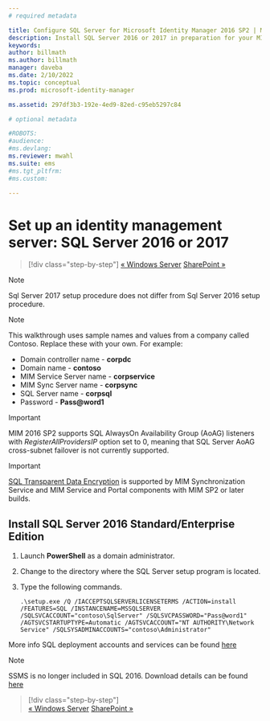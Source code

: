 ```yaml
---
# required metadata

title: Configure SQL Server for Microsoft Identity Manager 2016 SP2 | Microsoft Docs
description: Install SQL Server 2016 or 2017 in preparation for your MIM 2016 installation.
keywords:
author: billmath
ms.author: billmath
manager: daveba
ms.date: 2/10/2022
ms.topic: conceptual
ms.prod: microsoft-identity-manager

ms.assetid: 297df3b3-192e-4ed9-82ed-c95eb5297c84

# optional metadata

#ROBOTS:
#audience:
#ms.devlang:
ms.reviewer: mwahl
ms.suite: ems
#ms.tgt_pltfrm:
#ms.custom:

---
```


# Set up an identity management server: SQL Server 2016 or 2017

> [!div class="step-by-step"]
> [« Windows Server](prepare-server-ws2016.md)
> [SharePoint »](prepare-server-sharepoint.md)
 
> [!NOTE] 
> Sql Server 2017 setup procedure does not differ from Sql Server 2016 setup procedure.

> [!NOTE]
> This walkthrough uses sample names and values from a company called Contoso. Replace these with your own. For example:
> - Domain controller name - **corpdc**
> - Domain name - **contoso**
> - MIM Service Server name - **corpservice**
> - MIM Sync Server name - **corpsync**
> - SQL Server name - **corpsql**
> - Password - <strong>Pass@word1</strong>

> [!IMPORTANT]
> MIM 2016 SP2 supports SQL AlwaysOn Availability Group (AoAG) listeners with *RegisterAllProvidersIP* option set to 0, meaning that SQL Server AoAG cross-subnet failover is not currently supported.

> [!IMPORTANT]
> [SQL Transparent Data Encryption](https://docs.microsoft.com/sql/relational-databases/security/encryption/transparent-data-encryption) is supported by MIM Synchronization Service and MIM Service and Portal components with MIM SP2 or later builds.

## Install **SQL Server 2016 Standard/Enterprise Edition**

1. Launch **PowerShell** as a domain administrator.

2. Change to the directory where the SQL Server setup program is located.

3. Type the following commands.

    ```
    .\setup.exe /Q /IACCEPTSQLSERVERLICENSETERMS /ACTION=install /FEATURES=SQL /INSTANCENAME=MSSQLSERVER /SQLSVCACCOUNT="contoso\SqlServer" /SQLSVCPASSWORD="Pass@word1"   /AGTSVCSTARTUPTYPE=Automatic /AGTSVCACCOUNT="NT AUTHORITY\Network Service" /SQLSYSADMINACCOUNTS="contoso\Administrator"
    ```
    
More info SQL deployment accounts and services can be found [here](https://docs.microsoft.com/sql/database-engine/configure-windows/configure-windows-service-accounts-and-permissions?view=sql-server-2017)

> [!NOTE]
> SSMS is no longer included in SQL 2016. Download details can be found [here](https://docs.microsoft.com/sql/ssms/download-sql-server-management-studio-ssms?view=sql-server-2017)

> [!div class="step-by-step"]  
> [« Windows Server](prepare-server-ws2016.md)
> [SharePoint »](prepare-server-sharepoint.md)

